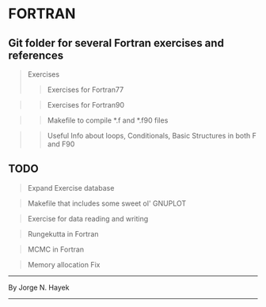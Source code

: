 FORTRAN
=========

Git folder for several Fortran exercises and references
----------------------------
>Exercises
>>Exercises for Fortran77

>>Exercises for Fortran90

>>Makefile to compile *.f and *.f90 files

>>Useful Info about loops, Conditionals, Basic Structures in both F and F90

TODO
----------------------------
>Expand Exercise database

>Makefile that includes some sweet ol' GNUPLOT

>Exercise for data reading and writing

>Rungekutta in Fortran

>MCMC in Fortran

>Memory allocation Fix

_____________________
By Jorge N. Hayek
_____________________


